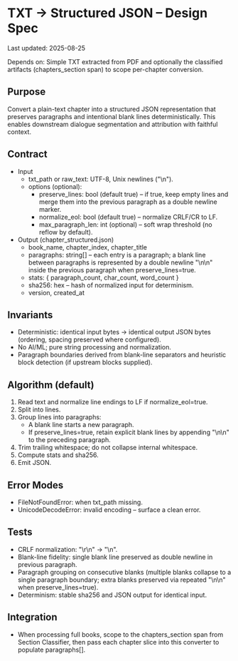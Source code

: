 # TXT → Structured JSON – Design Spec

Last updated: 2025-08-25

Depends on: Simple TXT extracted from PDF and optionally the classified artifacts (chapters_section span) to scope per-chapter conversion.

## Purpose

Convert a plain-text chapter into a structured JSON representation that preserves paragraphs and intentional blank lines deterministically. This enables downstream dialogue segmentation and attribution with faithful context.

## Contract

- Input
	- txt_path or raw_text: UTF-8, Unix newlines ("\n").
	- options (optional):
		- preserve_lines: bool (default true) – if true, keep empty lines and merge them into the previous paragraph as a double newline marker.
		- normalize_eol: bool (default true) – normalize CRLF/CR to LF.
		- max_paragraph_len: int (optional) – soft wrap threshold (no reflow by default).
- Output (chapter_structured.json)
	- book_name, chapter_index, chapter_title
	- paragraphs: string[] – each entry is a paragraph; a blank line between paragraphs is represented by a double newline "\n\n" inside the previous paragraph when preserve_lines=true.
	- stats: { paragraph_count, char_count, word_count }
	- sha256: hex – hash of normalized input for determinism.
	- version, created_at

## Invariants

- Deterministic: identical input bytes → identical output JSON bytes (ordering, spacing preserved where configured).
- No AI/ML; pure string processing and normalization.
- Paragraph boundaries derived from blank-line separators and heuristic block detection (if upstream blocks supplied).

## Algorithm (default)

1. Read text and normalize line endings to LF if normalize_eol=true.
2. Split into lines.
3. Group lines into paragraphs:
	 - A blank line starts a new paragraph.
	 - If preserve_lines=true, retain explicit blank lines by appending "\n\n" to the preceding paragraph.
4. Trim trailing whitespace; do not collapse internal whitespace.
5. Compute stats and sha256.
6. Emit JSON.

## Error Modes

- FileNotFoundError: when txt_path missing.
- UnicodeDecodeError: invalid encoding – surface a clean error.

## Tests

- CRLF normalization: "\r\n" → "\n".
- Blank-line fidelity: single blank line preserved as double newline in previous paragraph.
- Paragraph grouping on consecutive blanks (multiple blanks collapse to a single paragraph boundary; extra blanks preserved via repeated "\n\n" when preserve_lines=true).
- Determinism: stable sha256 and JSON output for identical input.

## Integration

- When processing full books, scope to the chapters_section span from Section Classifier, then pass each chapter slice into this converter to populate paragraphs[].

